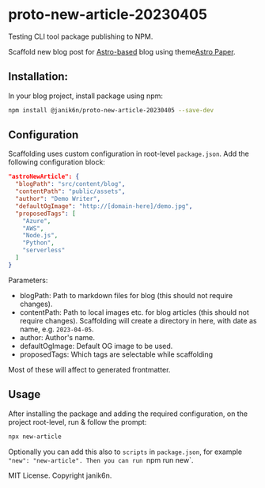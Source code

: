 # proto-new-article-20230405

Testing CLI tool package publishing to NPM.

Scaffold new blog post for [Astro-based]() blog using theme[Astro Paper]().

## Installation:

In your blog project, install package using npm:
```bash
npm install @janik6n/proto-new-article-20230405 --save-dev
```

## Configuration

Scaffolding uses custom configuration in root-level `package.json`. Add the following configuration block:

```json
"astroNewArticle": {
  "blogPath": "src/content/blog",
  "contentPath": "public/assets",
  "author": "Demo Writer",
  "defaultOgImage": "http://[domain-here]/demo.jpg",
  "proposedTags": [
    "Azure",
    "AWS",
    "Node.js",
    "Python",
    "serverless"
  ]
}
```

Parameters:

- blogPath: Path to markdown files for blog (this should not require changes).
- contentPath: Path to local images etc. for blog articles (this should not require changes). Scaffolding will create a directory in here, with date as name, e.g. `2023-04-05`.
- author: Author's name.
- defaultOgImage: Default OG image to be used.
- proposedTags: Which tags are selectable while scaffolding

Most of these will affect to generated frontmatter.

## Usage

After installing the package and adding the required configuration, on the project root-level, run & follow the prompt:
```bash
npx new-article
```

Optionally you can add this also to `scripts` in `package.json`, for example `"new": "new-article". Then you can run `npm run new`.


MIT License. Copyright janik6n.
